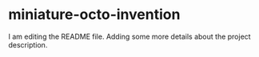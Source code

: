 # miniature-octo-invention
I am editing the README file. Adding some more details about the project description.

